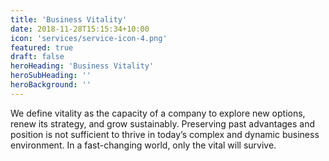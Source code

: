 ```yaml
---
title: 'Business Vitality'
date: 2018-11-28T15:15:34+10:00
icon: 'services/service-icon-4.png'
featured: true
draft: false
heroHeading: 'Business Vitality'
heroSubHeading: ''
heroBackground: ''
---
```

We define vitality as the capacity of a company to explore new options, renew its strategy, and grow sustainably. Preserving past advantages and position is not sufficient to thrive in today’s complex and dynamic business environment. In a fast-changing world, only the vital will survive.
